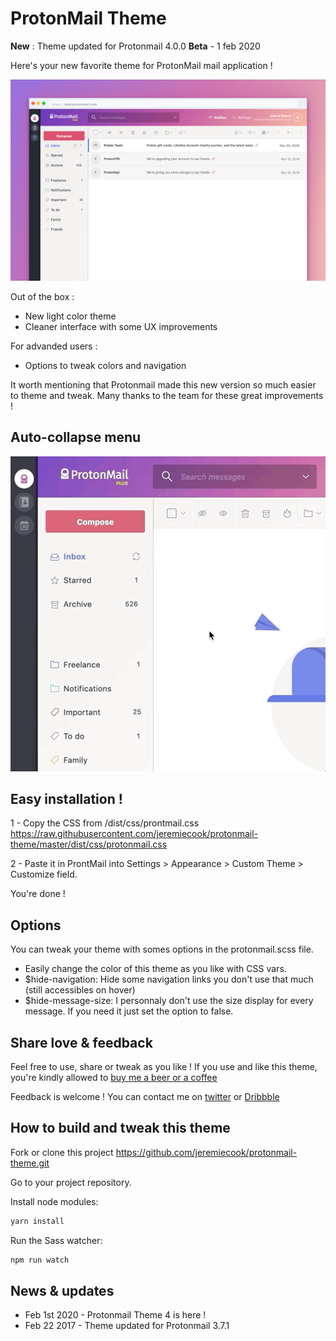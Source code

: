 # ProtonMail Theme

**New** : Theme updated for Protonmail 4.0.0 **Beta** - 1 feb 2020

Here's your new favorite theme for ProtonMail mail application !

![Alt text](/images/screenshot.png?raw=true "ProtonMail Theme")

Out of the box : 
* New light color theme
* Cleaner interface with some UX improvements

For advanded users :
* Options to tweak colors and navigation

It worth mentioning that Protonmail made this new version so much easier to theme and tweak. Many thanks to the team for these great improvements !

## Auto-collapse menu

![Alt text](/images/auto-collapse.gif?raw=true "Auto-collapse")




## Easy installation !

1 - Copy the CSS from /dist/css/prontmail.css
https://raw.githubusercontent.com/jeremiecook/protonmail-theme/master/dist/css/protonmail.css

2 - Paste it in ProntMail into Settings > Appearance > Custom Theme > Customize field.

You're done !


## Options

You can tweak your theme with somes options in the protonmail.scss file.

* Easily change the color of this theme as you like with CSS vars.
* $hide-navigation: Hide some navigation links you don't use that much (still accessibles on hover)
* $hide-message-size: I personnaly don't use the size display for every message. If you need it just set the option to false.



## Share love & feedback

Feel free to use, share or tweak as you like ! If you use and like this theme, you're kindly allowed to [buy me a beer or a coffee](https://ko-fi.com/jeremiecook)

Feedback is welcome !  You can contact me on [twitter](https://twitter.com/jeremiecook) or [Dribbble](https://dribbble.com/shots/3248081-ProtonMail-Theme-Full-page)




## How to build and tweak this theme

Fork or clone this project <https://github.com/jeremiecook/protonmail-theme.git>


Go to your project repository.

Install node modules:

```bash
yarn install
```

Run the Sass watcher:

```bash
npm run watch
```



## News & updates

* Feb 1st 2020 - Protonmail Theme 4 is here !
* Feb 22 2017 - Theme updated for Protonmail 3.7.1